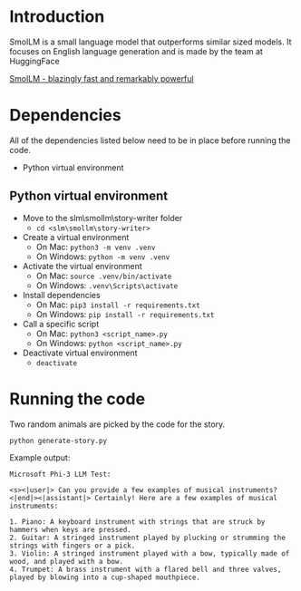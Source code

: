 # Introduction

SmolLM is a small language model that outperforms similar sized models. It focuses on English language generation and is made by the team at HuggingFace

[SmolLM - blazingly fast and remarkably powerful](https://huggingface.co/blog/smollm)

# Dependencies

All of the dependencies listed below need to be in place before running the code.

 - Python virtual environment

## Python virtual environment

 - Move to the slm\smollm\story-writer folder
   - `cd <slm\smollm\story-writer>`
 - Create a virtual environment
   - On Mac: `python3 -m venv .venv`
   - On Windows: `python -m venv .venv`
 - Activate the virtual environment
   - On Mac: `source .venv/bin/activate`
   - On Windows: `.venv\Scripts\activate`
 - Install dependencies
   - On Mac: `pip3 install -r requirements.txt`
   - On Windows: `pip install -r requirements.txt`
 - Call a specific script
   - On Mac: `python3 <script_name>.py`
   - On Windows: `python <script_name>.py`
 - Deactivate virtual environment
   - `deactivate`

# Running the code

Two random animals are picked by the code for the story.

`python generate-story.py`

Example output:
```text
Microsoft Phi-3 LLM Test:

<s><|user|> Can you provide a few examples of musical instruments?<|end|><|assistant|> Certainly! Here are a few examples of musical instruments:

1. Piano: A keyboard instrument with strings that are struck by hammers when keys are pressed.
2. Guitar: A stringed instrument played by plucking or strumming the strings with fingers or a pick.   
3. Violin: A stringed instrument played with a bow, typically made of wood, and played with a bow.     
4. Trumpet: A brass instrument with a flared bell and three valves, played by blowing into a cup-shaped mouthpiece.
```